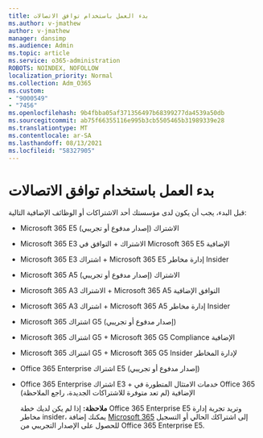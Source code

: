```yaml
---
title: بدء العمل باستخدام توافق الاتصالات
ms.author: v-jmathew
author: v-jmathew
manager: dansimp
ms.audience: Admin
ms.topic: article
ms.service: o365-administration
ROBOTS: NOINDEX, NOFOLLOW
localization_priority: Normal
ms.collection: Adm_O365
ms.custom:
- "9000549"
- "7456"
ms.openlocfilehash: 9b4fbba05af371356497b68399277da4539a50db
ms.sourcegitcommit: ab75f66355116e995b3cb5505465b31989339e28
ms.translationtype: MT
ms.contentlocale: ar-SA
ms.lasthandoff: 08/13/2021
ms.locfileid: "58327905"
---
```

# <a name="get-started-with-communication-compliance"></a>بدء العمل باستخدام توافق الاتصالات

قبل البدء، يجب أن يكون لدى مؤسستك أحد الاشتراكات أو الوظائف الإضافية التالية:

* Microsoft 365 E5 الاشتراك (إصدار مدفوع أو تجريبي)
* Microsoft 365 E3 الاشتراك + التوافق في Microsoft 365 E5 الإضافية
* Microsoft 365 E3 اشتراك + Microsoft 365 E5 إدارة مخاطر Insider
* Microsoft 365 A5 الاشتراك (إصدار مدفوع أو تجريبي)
* Microsoft 365 A3 الاشتراك + Microsoft 365 A5 التوافق الإضافية
* Microsoft 365 A3 اشتراك + Microsoft 365 A5 إدارة مخاطر Insider
* Microsoft 365 اشتراك G5 (إصدار مدفوع أو تجريبي)
* Microsoft 365 اشتراك G5 + Microsoft 365 G5 Compliance الإضافية
* Microsoft 365 اشتراك G5 + Microsoft 365 G5 Insider لإدارة المخاطر
* Office 365 Enterprise اشتراك E5 (إصدار مدفوع أو تجريبي)
* Office 365 Enterprise اشتراك E3 + خدمات الامتثال المتطورة في Office 365 الإضافية (لم تعد متوفرة للاشتراكات الجديدة، راجع الملاحظة)

    **ملاحظة:** إذا لم يكن لديك خطة Office 365 Enterprise E5 وتريد تجربة إدارة مخاطر insider، يمكنك إضافة [Microsoft 365](https://go.microsoft.com/fwlink/?linkid=2130508) إلى اشتراكك الحالي أو التسجيل للحصول على الإصدار التجريبي من Office 365 Enterprise E5.
